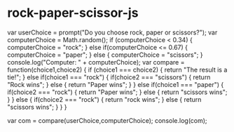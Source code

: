 # rock-paper-scissor-js
var userChoice = prompt("Do you choose rock, paper or scissors?");
var computerChoice = Math.random();
if (computerChoice < 0.34) {
	computerChoice = "rock";
} else if(computerChoice <= 0.67) {
	computerChoice = "paper";
} else {
	computerChoice = "scissors";
} console.log("Computer: " + computerChoice);
var compare = function(choice1,choice2)
{
    if (choice1 === choice2)
    {
        return "The result is a tie!";
    }
    else if(choice1 === "rock")
    {
        if(choice2 === "scissors")
        {
            return "Rock wins";
        }
        else
        {
            return "Paper wins";
        }
    }
    else if(choice1 === "paper")
    {
        if(choice2 === "rock")
        {
            return "Paper wins";
        }
        else
        {
            return "scissors wins";
        }
    }
    else
    {
        if(choice2 === "rock")
        {
            return "rock wins";
        }
        else
        {
            return "scissors wins";
        }
    }
}

var com = compare(userChoice,computerChoice);
console.log(com);
